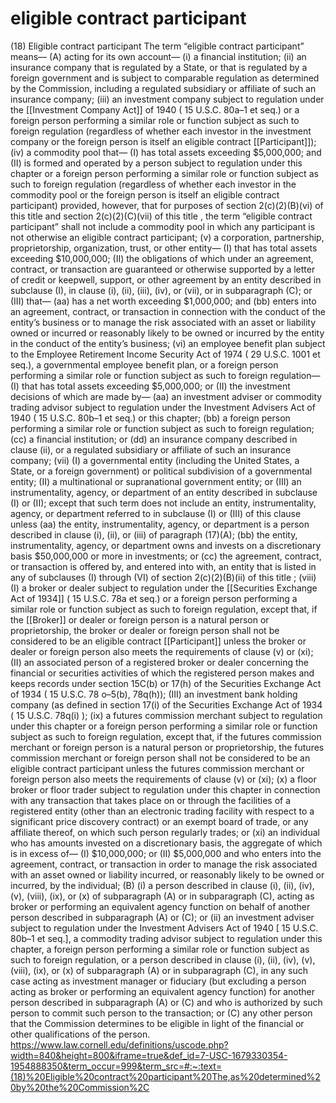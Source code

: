 # eligible contract participant

(18) Eligible contract participant The term “eligible contract participant” means— (A) acting for its own account— (i) a financial institution; (ii) an insurance company that is regulated by a State, or that is regulated by a foreign government and is subject to comparable regulation as determined by the Commission, including a regulated subsidiary or affiliate of such an insurance company; (iii) an investment company subject to regulation under the [[Investment Company Act]] of 1940 ( 15 U.S.C. 80a–1 et seq.) or a foreign person performing a similar role or function subject as such to foreign regulation (regardless of whether each investor in the investment company or the foreign person is itself an eligible contract [[Participant]]); (iv) a commodity pool that— (I) has total assets exceeding $5,000,000; and (II) is formed and operated by a person subject to regulation under this chapter or a foreign person performing a similar role or function subject as such to foreign regulation (regardless of whether each investor in the commodity pool or the foreign person is itself an eligible contract participant) provided, however, that for purposes of section 2(c)(2)(B)(vi) of this title and section 2(c)(2)(C)(vii) of this title , the term “eligible contract participant” shall not include a commodity pool in which any participant is not otherwise an eligible contract participant; (v) a corporation, partnership, proprietorship, organization, trust, or other entity— (I) that has total assets exceeding $10,000,000; (II) the obligations of which under an agreement, contract, or transaction are guaranteed or otherwise supported by a letter of credit or keepwell, support, or other agreement by an entity described in subclause (I), in clause (i), (ii), (iii), (iv), or (vii), or in subparagraph (C); or (III) that— (aa) has a net worth exceeding $1,000,000; and (bb) enters into an agreement, contract, or transaction in connection with the conduct of the entity’s business or to manage the risk associated with an asset or liability owned or incurred or reasonably likely to be owned or incurred by the entity in the conduct of the entity’s business; (vi) an employee benefit plan subject to the Employee Retirement Income Security Act of 1974 ( 29 U.S.C. 1001 et seq.), a governmental employee benefit plan, or a foreign person performing a similar role or function subject as such to foreign regulation— (I) that has total assets exceeding $5,000,000; or (II) the investment decisions of which are made by— (aa) an investment adviser or commodity trading advisor subject to regulation under the Investment Advisers Act of 1940 ( 15 U.S.C. 80b–1 et seq.) or this chapter; (bb) a foreign person performing a similar role or function subject as such to foreign regulation; (cc) a financial institution; or (dd) an insurance company described in clause (ii), or a regulated subsidiary or affiliate of such an insurance company; (vii) (I) a governmental entity (including the United States, a State, or a foreign government) or political subdivision of a governmental entity; (II) a multinational or supranational government entity; or (III) an instrumentality, agency, or department of an entity described in subclause (I) or (II); except that such term does not include an entity, instrumentality, agency, or department referred to in subclause (I) or (III) of this clause unless (aa) the entity, instrumentality, agency, or department is a person described in clause (i), (ii), or (iii) of paragraph (17)(A); (bb) the entity, instrumentality, agency, or department owns and invests on a discretionary basis $50,000,000 or more in investments; or (cc) the agreement, contract, or transaction is offered by, and entered into with, an entity that is listed in any of subclauses (I) through (VI) of section 2(c)(2)(B)(ii) of this title ; (viii) (I) a broker or dealer subject to regulation under the [[Securities Exchange Act of 1934]] ( 15 U.S.C. 78a et seq.) or a foreign person performing a similar role or function subject as such to foreign regulation, except that, if the [[Broker]] or dealer or foreign person is a natural person or proprietorship, the broker or dealer or foreign person shall not be considered to be an eligible contract [[Participant]] unless the broker or dealer or foreign person also meets the requirements of clause (v) or (xi); (II) an associated person of a registered broker or dealer concerning the financial or securities activities of which the registered person makes and keeps records under section 15C(b) or 17(h) of the Securities Exchange Act of 1934 ( 15 U.S.C. 78 o–5(b), 78q(h)); (III) an investment bank holding company (as defined in section 17(i) of the Securities Exchange Act of 1934 ( 15 U.S.C. 78q(i) ); (ix) a futures commission merchant subject to regulation under this chapter or a foreign person performing a similar role or function subject as such to foreign regulation, except that, if the futures commission merchant or foreign person is a natural person or proprietorship, the futures commission merchant or foreign person shall not be considered to be an eligible contract participant unless the futures commission merchant or foreign person also meets the requirements of clause (v) or (xi); (x) a floor broker or floor trader subject to regulation under this chapter in connection with any transaction that takes place on or through the facilities of a registered entity (other than an electronic trading facility with respect to a significant price discovery contract) or an exempt board of trade, or any affiliate thereof, on which such person regularly trades; or (xi) an individual who has amounts invested on a discretionary basis, the aggregate of which is in excess of— (I) $10,000,000; or (II) $5,000,000 and who enters into the agreement, contract, or transaction in order to manage the risk associated with an asset owned or liability incurred, or reasonably likely to be owned or incurred, by the individual; (B) (i) a person described in clause (i), (ii), (iv), (v), (viii), (ix), or (x) of subparagraph (A) or in subparagraph (C), acting as broker or performing an equivalent agency function on behalf of another person described in subparagraph (A) or (C); or (ii) an investment adviser subject to regulation under the Investment Advisers Act of 1940 [ 15 U.S.C. 80b–1 et seq.], a commodity trading advisor subject to regulation under this chapter, a foreign person performing a similar role or function subject as such to foreign regulation, or a person described in clause (i), (ii), (iv), (v), (viii), (ix), or (x) of subparagraph (A) or in subparagraph (C), in any such case acting as investment manager or fiduciary (but excluding a person acting as broker or performing an equivalent agency function) for another person described in subparagraph (A) or (C) and who is authorized by such person to commit such person to the transaction; or (C) any other person that the Commission determines to be eligible in light of the financial or other qualifications of the person.
https://www.law.cornell.edu/definitions/uscode.php?width=840&height=800&iframe=true&def_id=7-USC-1679330354-1954888350&term_occur=999&term_src=#:~:text=(18)%20Eligible%20contract%20participant%20The,as%20determined%20by%20the%20Commission%2C